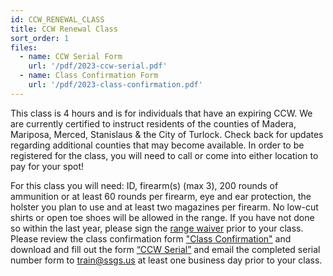 ```yaml
---
id: CCW_RENEWAL_CLASS
title: CCW Renewal Class
sort_order: 1
files:
  - name: CCW Serial Form
    url: '/pdf/2023-ccw-serial.pdf'
  - name: Class Confirmation Form
    url: '/pdf/2023-class-confirmation.pdf'
---
```

This class is 4 hours and is for individuals that have an expiring CCW.  We are currently certified to instruct residents of the counties of Madera, Mariposa, Merced, Stanislaus & the City of Turlock. Check back for updates regarding additional counties that may become available. In order to be registered for the class, you will need to call or come into either location to pay for your spot!

For this class you will need: ID, firearm(s) (max 3), 200 rounds of ammunition or at least 60 rounds per firearm, eye and ear protection, the holster you plan to use and at least two magazines per firearm.  No low-cut shirts or open toe shoes will be allowed in the range. If you have not done so within the last year, please sign the [range waiver](http://www.smartwaiver.com/v/stagestopgunshop) prior to your class.  Please review the class confirmation form ["Class Confirmation"](/pdf/2023-class-confirmation.pdf) and download and fill out the form [“CCW Serial”](/pdf/2023-ccw-serial.pdf) and email the completed serial number form to [train@ssgs.us](mailto:train@ssgs.us) at least one business day prior to your class.